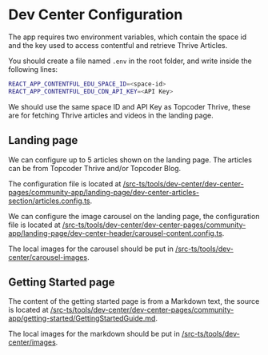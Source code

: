 # Dev Center Configuration

The app requires two environment variables, which contain the space id and the key used to access contentful and retrieve Thrive Articles.

You should create a file named `.env` in the root folder, and write inside the following lines:

```sh
REACT_APP_CONTENTFUL_EDU_SPACE_ID=<space-id>
REACT_APP_CONTENTFUL_EDU_CDN_API_KEY=<API Key>
```

We should use the same space ID and API Key as Topcoder Thrive, these are for fetching Thrive articles and videos in the landing page.

## Landing page

We can configure up to 5 articles shown on the landing page. The articles can be from Topcoder Thrive and/or Topcoder Blog.

The configuration file is located at [/src-ts/tools/dev-center/dev-center-pages/community-app/landing-page/dev-center-articles-section/articles.config.ts](/src-ts/tools/dev-center/dev-center-pages/community-app/landing-page/dev-center-articles-section/articles.config.ts).

We can configure the image carousel on the landing page, the configuration file is located at [/src-ts/tools/dev-center/dev-center-pages/community-app/landing-page/dev-center-header/carousel-content.config.ts](/src-ts/tools/dev-center/dev-center-pages/community-app/landing-page/dev-center-header/carousel-content.config.ts).

The local images for the carousel should be put in [/src-ts/tools/dev-center/carousel-images](/src-ts/tools/dev-center/carousel-images).

## Getting Started page

The content of the getting started page is from a Markdown text, the source is located at [/src-ts/tools/dev-center/dev-center-pages/community-app/getting-started/GettingStartedGuide.md](/src-ts/tools/dev-center/dev-center-pages/community-app/getting-started/GettingStartedGuide.md).

The local images for the markdown should be put in [/src-ts/tools/dev-center/images](/src-ts/tools/dev-center/images).
